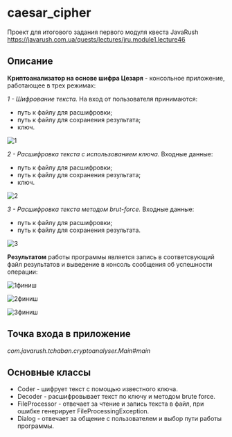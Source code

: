 # caesar_cipher 
Проект для итогового задания первого модуля квеста JavaRush https://javarush.com.ua/quests/lectures/jru.module1.lecture46

Описание
--------

**Криптоанализатор на основе шифра Цезаря** - консольное приложение, работающее в трех режимах:

*1 - Шифрование текста.* 
На вход от пользователя принимаются:
- путь к файлу для расшифровки;
- путь к файлу для сохранения результата;
- ключ.

![1](https://user-images.githubusercontent.com/105919648/170993772-21259463-8161-4ad2-aa2c-6ce4312707d3.PNG)

*2 - Расшифровка текста с использованием ключа.* 
Входные данные:
- путь к файлу для расшифровки;
- путь к файлу для сохранения результата;
- ключ.

![2](https://user-images.githubusercontent.com/105919648/170994267-2cf09aa6-e97e-44b6-afaf-49890956cab2.PNG)

*3 - Расшифровка текста методом brut-force.*
Входные данные:
- путь к файлу для расшифровки;
- путь к файлу для сохранения результата.

![3](https://user-images.githubusercontent.com/105919648/170994393-c05faf59-91e7-4af5-8a1a-42f649aeab13.PNG)

**Результатом** работы программы является запись в соответсвующий файл результатов и выведение в консоль сообщения об успешности операции:

![1финиш](https://user-images.githubusercontent.com/105919648/170995309-9814ddac-81b6-4d57-abe9-fc5185e58a13.PNG)

![2финиш](https://user-images.githubusercontent.com/105919648/170995350-35f73851-bb79-494f-8cc4-16cbe8207310.PNG)

![3финиш](https://user-images.githubusercontent.com/105919648/170995372-c8086031-8cee-4c95-a494-c0fe91e93e94.PNG)


Точка входа в приложение
---------
*com.javarush.tchaban.cryptoanalyser.Main#main*

Основные классы
-------
 - Coder - шифрует текст с помощью известного ключа.
 - Decoder - расшифровывает текст по ключу и методом brute force.
 - FileProcessor - отвечает за чтение и запись текста в файл, при ошибке генерирует FileProcessingException.
 - Dialog - отвечает за общение с пользователем и выбор пути работы программы.

